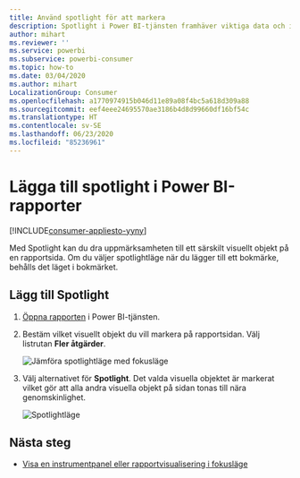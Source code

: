 ```yaml
---
title: Använd spotlight för att markera
description: Spotlight i Power BI-tjänsten framhäver viktiga data och insikter.
author: mihart
ms.reviewer: ''
ms.service: powerbi
ms.subservice: powerbi-consumer
ms.topic: how-to
ms.date: 03/04/2020
ms.author: mihart
LocalizationGroup: Consumer
ms.openlocfilehash: a1770974915b046d11e89a08f4bc5a618d309a88
ms.sourcegitcommit: eef4eee24695570ae3186b4d8d99660df16bf54c
ms.translationtype: HT
ms.contentlocale: sv-SE
ms.lasthandoff: 06/23/2020
ms.locfileid: "85236961"
---
```

# <a name="add-spotlights-to-power-bi-reports"></a>Lägga till spotlight i Power BI-rapporter

[!INCLUDE[consumer-appliesto-yyny](../includes/consumer-appliesto-yyny.md)]

Med Spotlight kan du dra uppmärksamheten till ett särskilt visuellt objekt på en rapportsida.  Om du väljer spotlightläge när du lägger till ett bokmärke, behålls det läget i bokmärket.

## <a name="add-a-spotlight"></a>Lägg till Spotlight

1. [Öppna rapporten](end-user-report-open.md) i Power BI-tjänsten.

2. Bestäm vilket visuellt objekt du vill markera på rapportsidan. Välj listrutan **Fler åtgärder**.  

    ![Jämföra spotlightläge med fokusläge](media/end-user-spotlight/power-bi-spotlight.png)

3. Välj alternativet för **Spotlight**. Det valda visuella objektet är markerat vilket gör att alla andra visuella objekt på sidan tonas till nära genomskinlighet. 

    ![Spotlightläge](media/end-user-spotlight/power-bi-spotlighted.png)



## <a name="next-steps"></a>Nästa steg

* [Visa en instrumentpanel eller rapportvisualisering i fokusläge](end-user-focus.md)

